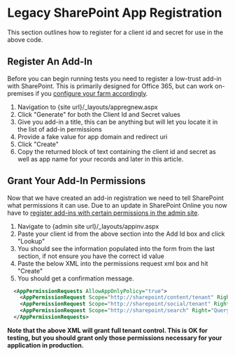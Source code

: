 # Legacy SharePoint App Registration

This section outlines how to register for a client id and secret for use in the above code.

## Register An Add-In

Before you can begin running tests you need to register a low-trust add-in with SharePoint. This is primarily designed for Office 365, but can work on-premises if you [configure your farm accordingly](https://msdn.microsoft.com/en-us/library/office/dn155905.aspx).

1. Navigation to {site url}/_layouts/appregnew.aspx
1. Click "Generate" for both the Client Id and Secret values
1. Give you add-in a title, this can be anything but will let you locate it in the list of add-in permissions
2. Provide a fake value for app domain and redirect uri
3. Click "Create"
4. Copy the returned block of text containing the client id and secret as well as app name for your records and later in this article.

## Grant Your Add-In Permissions

Now that we have created an add-in registration we need to tell SharePoint what permissions it can use. Due to an update in SharePoint Online you now have to [register add-ins with certain permissions in the admin site](https://msdn.microsoft.com/en-us/pnp_articles/how-to-provide-add-in-app-only-tenant-administrative-permissions-in-sharepoint-online).

1. Navigate to {admin site url}/_layouts/appinv.aspx
1. Paste your client id from the above section into the Add Id box and click "Lookup"
1. You should see the information populated into the form from the last section, if not ensure you have the correct id value
1. Paste the below XML into the permissions request xml box and hit "Create"
1. You should get a confirmation message.

```XML
  <AppPermissionRequests AllowAppOnlyPolicy="true">
    <AppPermissionRequest Scope="http://sharepoint/content/tenant" Right="FullControl" />
    <AppPermissionRequest Scope="http://sharepoint/social/tenant" Right="FullControl" />
    <AppPermissionRequest Scope="http://sharepoint/search" Right="QueryAsUserIgnoreAppPrincipal" />
  </AppPermissionRequests>
```

**Note that the above XML will grant full tenant control. This is OK for testing, but you should grant only those permissions necessary for your application in production.**